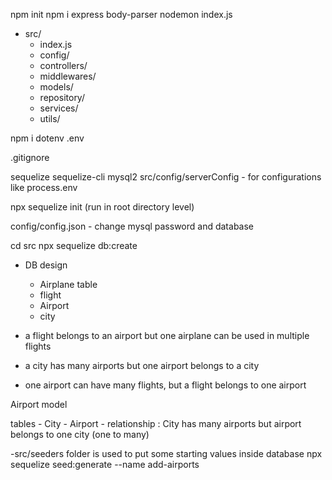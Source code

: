 npm init 
npm i express body-parser nodemon 
index.js
- src/
    - index.js 
    - config/
    - controllers/
    - middlewares/
    - models/
    - repository/
    - services/
    - utils/

npm i dotenv 
.env

.gitignore 

sequelize sequelize-cli mysql2 
src/config/serverConfig - for configurations like process.env 

npx sequelize init (run in root directory level)

config/config.json - change mysql password and database 

cd src 
npx sequelize db:create 

- DB design
    - Airplane table
    - flight
    - Airport
    - city

- a flight belongs to an airport but one airplane can be used in multiple flights

- a city has many airports but one airport belongs to a city

- one airport can have many flights, but a flight belongs to one airport 



Airport model

tables 
    - City
    - Airport 
    - relationship : City has many airports but airport belongs to one city (one to many)


-src/seeders folder is used to put some starting values inside database 
npx sequelize seed:generate --name add-airports